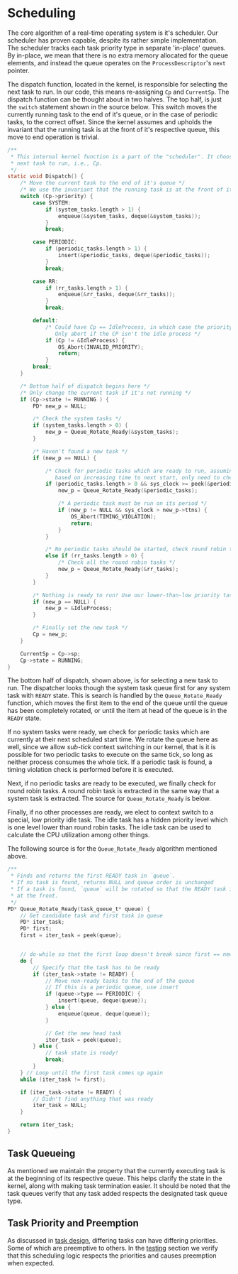 # Scheduling
The core algorithm of a real-time operating system is it's scheduler. Our scheduler has proven capable, despite its rather simple implementation. The scheduler tracks each task priority type in separate 'in-place' queues. By in-place, we mean that there is no extra memory allocated for the queue elements, and instead the queue operates on the `ProcessDescriptor`'s `next` pointer.

The dispatch function, located in the kernel, is responsible for selecting the next task to run. In our code, this means re-assigning `Cp` and `CurrentSp`. The dispatch function can be thought about in two halves. The top half, is just the `switch` statement shown in the source below. This switch moves the currently running task to the end of it's queue, or in the case of periodic tasks, to the correct offset. Since the kernel assumes and upholds the invariant that the running task is at the front of it's respective queue, this move to end operation is trivial.

```c
/**
 * This internal kernel function is a part of the "scheduler". It chooses the
 * next task to run, i.e., Cp.
 */
static void Dispatch() {
    /* Move the current task to the end of it's queue */
    /* We use the invariant that the running task is at the front of it's queue */
    switch (Cp->priority) {
        case SYSTEM:
            if (system_tasks.length > 1) {
                enqueue(&system_tasks, deque(&system_tasks));
            }
            break;

        case PERIODIC:
            if (periodic_tasks.length > 1) {
                insert(&periodic_tasks, deque(&periodic_tasks));
            }
            break;

        case RR:
            if (rr_tasks.length > 1) {
                enqueue(&rr_tasks, deque(&rr_tasks));
            }
            break;

        default:
            /* Could have Cp == IdleProcess, in which case the priority isn't a normal value
               Only abort if the CP isn't the idle process */
            if (Cp != &IdleProcess) {
                OS_Abort(INVALID_PRIORITY);
                return;
            }
        break;
    }

    /* Bottom half of dispatch begins here */
    /* Only change the current task if it's not running */
    if (Cp->state != RUNNING ) {
        PD* new_p = NULL;

        /* Check the system tasks */
        if (system_tasks.length > 0) {
            new_p = Queue_Rotate_Ready(&system_tasks);
        }

        /* Haven't found a new task */
        if (new_p == NULL) {

            /* Check for periodic tasks which are ready to run, assuming sorted order
               based on increasing time to next start, only need to check first task */
            if (periodic_tasks.length > 0 && sys_clock >= peek(&periodic_tasks)->ttns) {
                new_p = Queue_Rotate_Ready(&periodic_tasks);

                /* A periodic task must be run on its period */
                if (new_p != NULL && sys_clock > new_p->ttns) {
                    OS_Abort(TIMING_VIOLATION);
                    return;
                }
            }

            /* No periodic tasks should be started, check round robin tasks now */
            else if (rr_tasks.length > 0) {
                /* Check all the round robin tasks */
                new_p = Queue_Rotate_Ready(&rr_tasks);
            }
        }

        /* Nothing is ready to run! Use our lower-than-low priority task */
        if (new_p == NULL) {
            new_p = &IdleProcess;
        }

        /* Finally set the new task */
        Cp = new_p;
    }

    CurrentSp = Cp->sp;
    Cp->state = RUNNING;
}
```
The bottom half of dispatch, shown above, is for selecting a new task to run. The dispatcher looks though the system task queue first for any system task with `READY` state. This is search is handled by the `Queue_Rotate_Ready` function, which moves the first item to the end of the queue until the queue has been completely rotated, or until the item at head of the queue is in the `READY` state.

If no system tasks were ready, we check for periodic tasks which are currently at their next scheduled start time. We rotate the queue here as well, since we allow *sub-tick* context switching in our kernel, that is it is possible for two periodic tasks to execute on the same tick, so long as neither process consumes the whole tick. If a periodic task is found, a timing violation check is performed before it is executed.

Next, if no periodic tasks are ready to be executed, we finally check for round robin tasks. A round robin task is extracted in the same way that a system task is extracted. The source for `Queue_Rotate_Ready` is below.

Finally, if no other processes are ready, we elect to context switch to a special, low priority idle task. The idle task has a hidden priority level which is one level lower than round robin tasks. The idle task can be used to calculate the CPU utilization among other things.

The following source is for the `Queue_Rotate_Ready` algorithm mentioned above.

```c
/**
 * Finds and returns the first READY task in `queue`.
 * If no task is found, returns NULL and queue order is unchanged
 * If a task is found, `queue` will be rotated so that the READY task is
 * at the front.
 */
PD* Queue_Rotate_Ready(task_queue_t* queue) {
    // Get candidate task and first task in queue
    PD* iter_task;
    PD* first;
    first = iter_task = peek(queue);


    // do-while so that the first loop doesn't break since first == new_p
    do {
        // Specify that the task has to be ready
        if (iter_task->state != READY) {
            // Move non-ready tasks to the end of the queue
            // If this is a periodic queue, use insert
            if (queue->type == PERIODIC) {
                insert(queue, deque(queue));
            } else {
                enqueue(queue, deque(queue));
            }

            // Get the new head task
            iter_task = peek(queue);
        } else {
            // task state is ready!
            break;
        }
    } // Loop until the first task comes up again
    while (iter_task != first);

    if (iter_task->state != READY) {
        // Didn't find anything that was ready
        iter_task = NULL;
    }

    return iter_task;
}
```

## Task Queueing
As mentioned we maintain the property that the currently executing task is at the beginning of its respective queue. This helps clarify the state in the kernel, along with making task termination easier. It should be noted that the task queues verify that any task added respects the designated task queue type.

## Task Priority and Preemption

As discussed in [task design](#task-design), differing tasks can have differing priorities. Some of which are preemptive to others. In the [testing](#testing) section we verify that this scheduling logic respects the priorities and causes preemption when expected.

